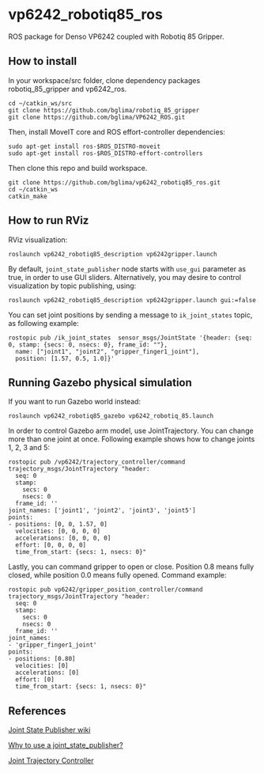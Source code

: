 # vp6242_robotiq85_ros
ROS package for Denso VP6242 coupled with Robotiq 85 Gripper.

## How to install
In your workspace/src folder, clone dependency packages robotiq_85_gripper and vp6242_ros.

```
cd ~/catkin_ws/src
git clone https://github.com/bglima/robotiq_85_gripper
git clone https://github.com/bglima/VP6242_ROS.git
```

Then, install MoveIT core and ROS effort-controller dependencies:
```
sudo apt-get install ros-$ROS_DISTRO-moveit
sudo apt-get install ros-$ROS_DISTRO-effort-controllers
```

Then clone this repo and build workspace.
```
git clone https://github.com/bglima/vp6242_robotiq85_ros.git
cd ~/catkin_ws
catkin_make
```
## How to run RViz
RViz visualization:
```
roslaunch vp6242_robotiq85_description vp6242gripper.launch
```

By default, ```joint_state_publisher``` node starts with ```use_gui``` parameter as true, in order to use GUI sliders. Alternatively, you may desire to control visualization by topic publishing, using:
```
roslaunch vp6242_robotiq85_description vp6242gripper.launch gui:=false
```
You can set joint positions by sending a message to ```ik_joint_states``` topic, as following example:
```
rostopic pub /ik_joint_states  sensor_msgs/JointState '{header: {seq: 0, stamp: {secs: 0, nsecs: 0}, frame_id: ""},
  name: ["joint1", "joint2", "gripper_finger1_joint"],
  position: [1.57, 0.5, 1.0]}'
```

## Running Gazebo physical simulation

If you want to run Gazebo world instead:
```
roslaunch vp6242_robotiq85_gazebo vp6242_robotiq_85.launch
```

In order to control Gazebo arm model, use JointTrajectory. You can change more than one joint at once. Following example shows how to change joints 1, 2, 3 and 5:
```
rostopic pub /vp6242/trajectory_controller/command trajectory_msgs/JointTrajectory "header:
  seq: 0
  stamp:
    secs: 0
    nsecs: 0
  frame_id: ''
joint_names: ['joint1', 'joint2', 'joint3', 'joint5']
points:
- positions: [0, 0, 1.57, 0]   
  velocities: [0, 0, 0, 0]
  accelerations: [0, 0, 0, 0]
  effort: [0, 0, 0, 0]
  time_from_start: {secs: 1, nsecs: 0}"
```

Lastly, you can command gripper to open or close. Position 0.8 means fully closed, while position 0.0 means fully opened.
Command example:
```
rostopic pub vp6242/gripper_position_controller/command trajectory_msgs/JointTrajectory "header:
  seq: 0
  stamp:
    secs: 0
    nsecs: 0
  frame_id: ''
joint_names:
- 'gripper_finger1_joint'
points:
- positions: [0.80]
  velocities: [0]
  accelerations: [0]
  effort: [0]
  time_from_start: {secs: 1, nsecs: 0}"
```

## References
[Joint State Publisher wiki](http://wiki.ros.org/joint_state_publisher)

[Why to use a joint_state_publisher?](https://answers.ros.org/question/207728/why-use-joint_state_publisher/)

[Joint Trajectory Controller](http://wiki.ros.org/joint_trajectory_controller)
